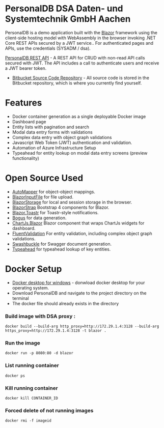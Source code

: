 # PersonalDB  DSA Daten- und Systemtechnik GmbH Aachen

PersonalDB is a demo application built with the [Blazor](https://blazor.net) framework using the client-side hosting model with WebAssembly in the browser invoking .NET Core REST APIs secured by a JWT service.. For authenticated pages and APIs, use the credentials (SYSADM / dsa).

[PersonalDB REST API](http://localhost:8888/swagger/index.html) - A REST API for CRUD with non-read API calls secured with JWT. The API includes a call to authenticate users and receive a JWT bearer token.

* [Bitbucket Source Code Repository](https://rad@git.app.corp.dsa.de/scm/dsapersdb/dsa-personaldb.git) - All source code is stored in the Bitbucket repository, which is where you currently find yourself.


# Features

* Docker container generation as a single deployable Docker image
* Dashboard page
* Entity lists with pagination and search
* Modal data entry forms with validations
* Complex data entry with object graph validations
* Javascript Web Token (JWT) authentication and validation.
* Automation of Azure Infrastructure Setup
* Typeahead for entity lookup on modal data entry screens (preview functionality)

# Open Source Used

* [AutoMapper](https://github.com/AutoMapper/AutoMapper) for object-object mappings.
* [BlazorInputFile](https://github.com/SteveSandersonMS/BlazorInputFile) for file upload.
* [BlazorStorage](https://github.com/cloudcrate/BlazorStorage) for local and session storage in the browser.
* [BlazorStrap](https://github.com/chanan/BlazorStrap) Bootstrap 4 components for Blazor.
* [Blazor.Toastr](https://github.com/sotsera/sotsera.blazor.toaster) for Toastr-style notifications.
* [Bogus](https://github.com/bchavez/Bogus) for data generation.
* [ChartJs.Blazor](https://github.com/mariusmuntean/ChartJs.Blazor) Blazor component that wraps ChartJs widgets for dashboard.
* [FluentValidation](https://github.com/JeremySkinner/FluentValidation) For entity validation, including complex object graph validations. 
* [Swashbuckle](https://github.com/domaindrivendev/Swashbuckle) for Swagger document generation.
* [Typeahead](https://github.com/Blazored/Typeahead) for typeahead lookup of key entities.


# Docker Setup

* [Docker desktop for windows](https://hub.docker.com/editions/community/docker-ce-desktop-windows) - donwload docker desktop for your operating system.
* Download PersonalDB and navigate to the project directory on the terminal 
* The docker file should already exists in the directory
### Build image with DSA proxy :

```
docker build --build-arg http_proxy=http://172.29.1.4:3128 --build-arg https_proxy=http://172.29.1.4:3128 -t blazor .
```
### Run the image

```
docker run -p 8080:80 -d blazor
```

### List running container

```
docker ps
```
### Kill running container

```
docker kill CONTAINER_ID
```
###   Forced delete of not running images
```
docker rmi -f imageid
```


